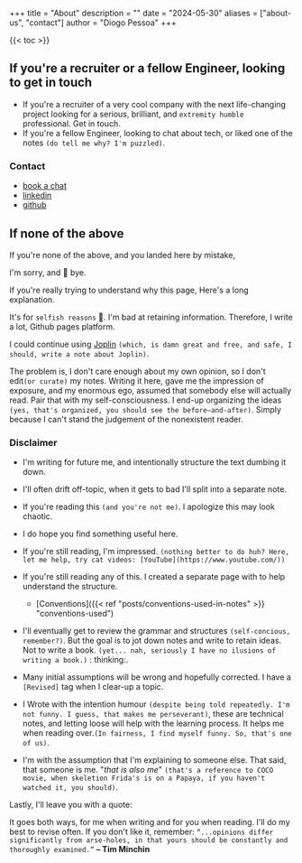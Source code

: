 +++
title = "About"
description = ""
date = "2024-05-30"
aliases = ["about-us", "contact"]
author = "Diogo Pessoa"
+++

{{< toc >}}

## If you're a recruiter or a fellow Engineer, looking to get in touch

* If you're a recruiter of a very cool company with the next life-changing project
  looking
  for a serious, brilliant, and `extremity humble` professional. Get in touch.
* If you're a fellow Engineer, looking to chat about tech, or liked one of the
  notes `(do tell me why? I'm puzzled)`.

### Contact

* [book a chat](https://calendly.com/diogopessoa/30min)
* [linkedin](https://www.linkedin.com/in/diogopessoa/)
* [github](https://github.com/diogo-pessoa)

## If none of the above

If you're none of the above, and you landed here by mistake,

I'm sorry, and :wave: bye.

If you're really trying to understand why this page, Here's a long explanation.

It's for `selfish reasons` :grimacing:. I'm bad at retaining information. Therefore, I
write a lot, Github pages platform.

I could continue
using [Joplin](https://joplinapp.org/) `(which, is damn great and free, and safe, I should, write a note about Joplin)`.

The problem is, I don't care enough about my own opinion, so I don't
edit`(or curate)` my notes. Writing it here, gave me the impression of exposure, and my
enormous ego, assumed that somebody else will actually read. Pair that with my
self-consciousness.
I end-up organizing the
ideas `(yes, that's organized, you should see the before–and-after)`. Simply because I
can't stand the judgement of the nonexistent reader.

### Disclaimer

* I'm writing for future me, and intentionally structure the text dumbing it down.
* I'll often drift off-topic, when it gets to bad I'll split into a separate note.
* If you're reading this `(and you're not me)`. I apologize this may look chaotic.
* I do hope you find something useful here.
* If you're still reading, I'm
  impressed. `(nothing better to do huh? Here, let me help, try cat videos: [YouTube](https://www.youtube.com/))`

* If you're still reading any of this. I created a separate page with to help understand
  the
  structure.
    * [Conventions]({{< ref "posts/conventions-used-in-notes" >}} "conventions-used")
* I'll eventually get to review the grammar and structures `(self-concious, remember?)`.
  But the goal is to jot down notes and write to retain ideas. Not to write a
  book. `(yet... nah, seriously I have no ilusions of writing a book.)` :
  thinking:.
* Many initial assumptions will be wrong and hopefully corrected. I have a `[Revised]`
  tag when I clear-up a topic.
* I Wrote with the intention
  humour `(despite being told repeatedly. I'm not funny. I guess, that makes me perseverant)`,
  these are technical notes, and letting loose will help with the learning process. It
  helps me when reading over.`(In fairness, I find myself funny. So, that's one of us)`.
* I'm with the assumption that I'm explaining to someone else. That said, that someone
  is me. "_that is also
  me_" `(that's a reference to COCO movie, when skeletion Frida's is on a Papaya, if you haven't watched it, you should)`.

Lastly, I'll leave you with a quote:

It goes both ways, for me when writing and for you when reading. I'll do my best to
revise often. If you don't like it, remember:
`“...opinions differ significantly from arse-holes, in that yours should be constantly and thoroughly examined.”`
**– Tim Minchin**
